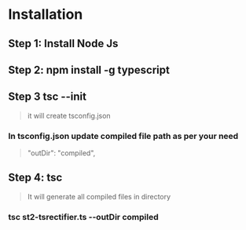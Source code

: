 # Installation

## Step 1: Install Node Js
## Step 2: npm install -g typescript
## Step 3 tsc --init 
> it will create tsconfig.json

### In tsconfig.json update compiled file path as per your need
> "outDir": "compiled", 

## Step 4: tsc
> It will generate all compiled files in directory

### tsc st2-tsrectifier.ts --outDir compiled